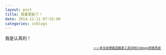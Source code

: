 ```yaml
---
layout: post
title: 我要更新了！
date: 2014-12-11 07:55:00
categories: cnblogs
---
```


<p>我是认真的！</p>

<div align=right><a href="https://github.com/mlxy/SRBCnblogs"><font size=1>——本文由博客园搬家工具SRBCnblogs转换而成</font></a></div>